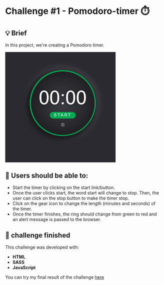 # Challenge #1 - Pomodoro-timer ⏱️

## 💡 Brief

In this project, we're creating a Pomodoro timer.

<img src="./assets/temporizador1.gif" align="center" style="width: 70%" />

## 📌 Users should be able to:
 - Start the timer by clicking on the start link/button.
 - Once the user clicks start, the word start will change to stop. Then, the user can click on the stop button to make the timer stop.
 - Click on the gear icon to change the length (minutes and seconds) of the timer.
 - Once the timer finishes, the ring should change from green to red and an alert message is passed to the browser.
 
## 🚀 challenge finished

This challenge was developed with:
- **HTML**
- **SASS**
- **JavaScript**

You can try my final result of the challenge [here](https://jaenfigueroa.github.io/reto-temporizador/)

